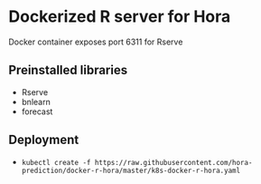 # Dockerized R server for Hora

Docker container exposes port 6311 for Rserve

## Preinstalled libraries
* Rserve
* bnlearn
* forecast

## Deployment
* `kubectl create -f https://raw.githubusercontent.com/hora-prediction/docker-r-hora/master/k8s-docker-r-hora.yaml`
